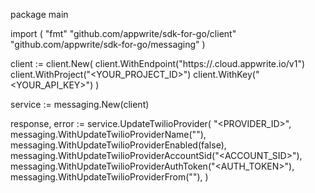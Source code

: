 package main

import (
    "fmt"
    "github.com/appwrite/sdk-for-go/client"
    "github.com/appwrite/sdk-for-go/messaging"
)

client := client.New(
    client.WithEndpoint("https://<REGION>.cloud.appwrite.io/v1")
    client.WithProject("<YOUR_PROJECT_ID>")
    client.WithKey("<YOUR_API_KEY>")
)

service := messaging.New(client)

response, error := service.UpdateTwilioProvider(
    "<PROVIDER_ID>",
    messaging.WithUpdateTwilioProviderName("<NAME>"),
    messaging.WithUpdateTwilioProviderEnabled(false),
    messaging.WithUpdateTwilioProviderAccountSid("<ACCOUNT_SID>"),
    messaging.WithUpdateTwilioProviderAuthToken("<AUTH_TOKEN>"),
    messaging.WithUpdateTwilioProviderFrom("<FROM>"),
)
